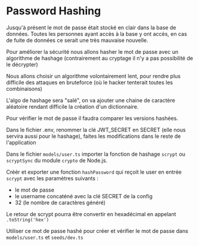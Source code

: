 # Password Hashing

Jusqu'à présent le mot de passe était stocké en clair dans la base de données. Toutes les personnes ayant accès à la base y ont accès, en cas de fuite de données ce serait une très mauvaise nouvelle.

Pour améliorer la sécurité nous allons hasher le mot de passe avec un algorithme de hashage (contrairement au cryptage il n'y a pas possibilité de le décrypter)

Nous allons choisir un algorithme volontairement lent, pour rendre plus difficile des attaques en bruteforce (où le hacker tenterait toutes les combinaisons)

L'algo de hashage sera "salé", on va ajouter une chaine de caractère aléatoire rendant difficile la création d'un dictionnaire.

Pour vérifier le mot de passe il faudra comparer les versions hashées.

Dans le fichier .env, renommer la clé JWT_SECRET en SECRET (elle nous servira aussi pour le hashage), faites les modifications dans le reste de l'application

Dans le fichier `models/user.ts` importer la fonction de hashage `scrypt` ou `scryptSync` du module `crypto` de Node.js.

Créér et exporter une fonction `hashPassword` qui reçoit le user en entrée `scrypt` avec les paramètres suivants :
- le mot de passe
- le username concaténé avec la clé SECRET de la config
- 32 (le nombre de caractères généré)

Le retour de scrypt pourra être convertir en hexadécimal en appelant `.toString('hex')`

Utiliser ce mot de passe hashé pour créer et vérifier le mot de passe dans `models/user.ts` et `seeds/dev.ts`
